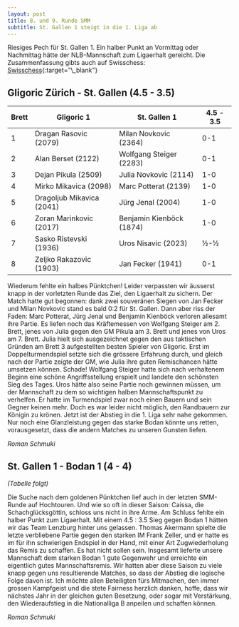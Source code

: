 ```yaml
---
layout: post
title: 8. und 9. Runde SMM
subtitle: St. Gallen 1 steigt in die 1. Liga ab
---
```


Riesiges Pech für St. Gallen 1. Ein halber Punkt an Vormittag oder Nachmittag hätte der NLB-Mannschaft zum Ligaerhalt gereicht. Die Zusammenfassung gibts auch auf Swisschess: [Swisschess]([https://www.swisschess.ch/smm.html?old=L3R1cm5pZXJlL3NtbS5waHA_YWphaHI9MjAyMiZhcm91bmQ9NyZhbGlnYT02](https://www.swisschess.ch/news-112/smm-mendrisio-und-trubschachen-steigen-in-die-nationalliga-a-auf-st-gallen-wollishofen-ii-payerne-und-biel-tauchen-in-die-1-liga.html)){:target="\_blank"}

## Gligoric Zürich - St. Gallen (4.5 - 3.5)

| Brett | Gligoric 1                | St. Gallen 1             | 4.5 - 3.5  |
|-------|---------------------------|--------------------------|------------|
| 1     | Dragan Rasovic (2079)     | Milan Novkovic (2364)    | 0-1        |
| 2     | Alan Berset (2122)        | Wolfgang Steiger (2283)  | 0-1        |
| 3     | Dejan Pikula (2509)       | Julia Novkovic (2114)    | 1-0        |
| 4     | Mirko Mikavica (2098)     | Marc Potterat (2139)     | 1-0        |
| 5     | Dragoljub Mikavica (2041) | Jürg Jenal (2004)        | 1-0        |
| 6     | Zoran Marinkovic (2017)   | Benjamin Kienböck (1874) | 1-0        |
| 7     | Sasko Ristevski (1936)    | Uros Nisavic (2023)      | ½-½        |
| 8     | Zeljko Rakazovic (1903)   | Jan Fecker (1941)        | 0-1        |

Wiederum fehlte ein halbes Pünktchen! Leider verpassten wir äusserst knapp in der vorletzten Runde das Ziel, den Ligaerhalt zu sichern. Der Match hatte gut begonnen: dank zwei souveränen Siegen von Jan Fecker und Milan Novkovic stand es bald 0:2 für St. Gallen. Dann aber riss der Faden: Marc Potterat, Jürg Jenal und Benjamin Kienböck verloren allesamt ihre Partie. Es liefen noch das Kräftemessen von Wolfgang Steiger am 2. Brett, jenes von Julia gegen den GM Pikula am 3. Brett und jenes von Uros am 7. Brett. Julia hielt sich ausgezeichnet gegen den aus taktischen Gründen am Brett 3 aufgestellten besten Spieler von Gligoric. Erst im Doppelturmendspiel setzte sich die grössere Erfahrung durch, und gleich nach der Partie zeigte der GM, wie Julia ihre guten Remischancen hätte umsetzen können. Schade! Wolfgang Steiger hatte sich nach verhaltenem Beginn eine schöne Angriffsstellung erspielt und landete den schönsten Sieg des Tages. Uros hätte also seine Partie noch gewinnen müssen, um der Mannschaft zu dem so wichtigen halben Mannschaftspunkt zu verhelfen. Er hatte im Turmendspiel zwar noch einen Bauern und sein Gegner keinen mehr. Doch es war leider nicht möglich, den Randbauern zur Königin zu krönen.
Jetzt ist der Abstieg in die 1. Liga sehr nahe gekommen. Nur noch eine Glanzleistung gegen das starke Bodan könnte uns retten, vorausgesetzt, dass die andern Matches zu unseren Gunsten liefen.

_Roman Schmuki_

## St. Gallen 1 - Bodan 1 (4 - 4)

_(Tabelle folgt)_

Die Suche nach dem goldenen Pünktchen lief auch in der letzten SMM-Runde auf Hochtouren. Und wie so oft in dieser Saison: Caissa, die Schachglücksgöttin, schloss uns nicht in ihre Arme. Am Schluss fehlte ein halber Punkt zum Ligaerhalt. Mit einem 4.5 : 3.5 Sieg gegen Bodan 1 hätten wir das Team Lenzburg hinter uns gelassen.
Thomas Akermann spielte die letzte verbliebene Partie gegen den starken IM Frank Zeller, und er hatte es im für ihn schwierigen Endspiel in der Hand, mit einer Art Zugwiederholung das Remis zu schaffen. Es hat nicht sollen sein.
Insgesamt lieferte unsere Mannschaft dem starken Bodan 1 gute Gegenwehr und erreichte ein eigentlich gutes Mannschaftsremis. Wir hatten aber diese Saison zu viele knapp gegen uns resultierende Matches, so dass der Abstieg die logische Folge davon ist.
Ich möchte allen Beteiligten fürs Mitmachen, den immer grossen Kampfgeist und die stete Fairness herzlich danken, hoffe, dass wir nächstes Jahr in der gleichen guten Besetzung, oder sogar mit Verstärkung, den Wiederaufstieg in die Nationalliga B anpeilen und schaffen können.

_Roman Schmuki_
